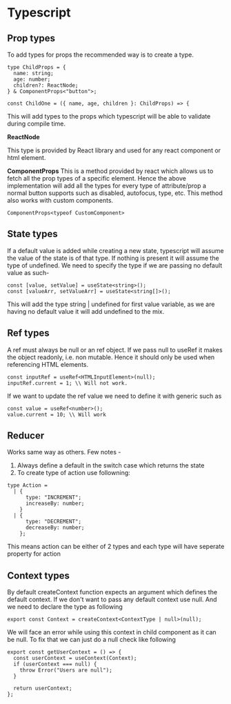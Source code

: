 # Typescript

## Prop types

To add types for props the recommended way is to create a type.

```JSX
type ChildProps = {
  name: string;
  age: number;
  children?: ReactNode;
} & ComponentProps<"button">;

const ChildOne = ({ name, age, children }: ChildProps) => {
```

This will add types to the props which typescript will be able to validate during compile time.

**ReactNode**

This type is provided by React library and used for any react component or html element.

**ComponentProps**
This is a method provided by react which allows us to fetch all the prop types of a specific element. Hence the above implementation will add all the types for every type of attribute/prop a normal button supports such as disabled, autofocus, type, etc.
This method also works with custom components.

```JSX
ComponentProps<typeof CustomComponent>
```

## State types

If a default value is added while creating a new state, typescript will assume the value of the state is of that type. If nothing is present it will assume the type of undefined.
We need to specify the type if we are passing no default value as such-

```JSX
const [value, setValue] = useState<string>();
const [valueArr, setValueArr] = useState<string[]>();
```

This will add the type string | undefined for first value variable, as we are having no default value it will add undefined to the mix.

## Ref types

A ref must always be null or an ref object.
If we pass null to useRef it makes the object readonly, i.e. non mutable. Hence it should only be used when referencing HTML elements.

```JSX
const inputRef = useRef<HTMLInputElement>(null);
inputRef.current = 1; \\ Will not work.
```

If we want to update the ref value we need to define it with generic such as

```JSX
const value = useRef<number>();
value.current = 10; \\ Will work
```

## Reducer

Works same way as others. Few notes -

1. Always define a default in the switch case which returns the state
2. To create type of action use followning:

```JSX
type Action =
  | {
      type: "INCREMENT";
      increaseBy: number;
    }
  | {
      type: "DECREMENT";
      decreaseBy: number;
    };
```

This means action can be either of 2 types and each type will have seperate property for action

## Context types

By default createContext function expects an argument which defines the default context. If we don't want to pass any default context use null.
And we need to declare the type as following

```JSX
export const Context = createContext<ContextType | null>(null);
```

We will face an error while using this context in child component as it can be null. To fix that we can just do a null check like following

```JSX
export const getUserContext = () => {
  const userContext = useContext(Context);
  if (userContext === null) {
    throw Error("Users are null");
  }

  return userContext;
};
```
